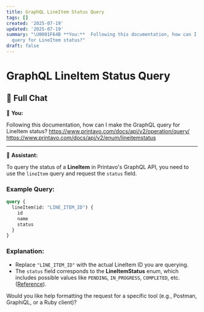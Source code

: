 ```yaml
---
title: GraphQL LineItem Status Query
tags: []
created: '2025-07-19'
updated: '2025-07-19'
summary: "\U0001F64B **You:**  Following this documentation, how can I make the GraphQL
  query for LineItem status?"
draft: false
---
```


# GraphQL LineItem Status Query

## 🧠 Full Chat

🙋 **You:**

Following this documentation, how can I make the GraphQL query for LineItem status?
https://www.printavo.com/docs/api/v2/operation/query/
https://www.printavo.com/docs/api/v2/enum/lineitemstatus

---

🤖 **Assistant:**

To query the status of a **LineItem** in Printavo's GraphQL API, you need to use the `lineItem` query and request the `status` field.

### Example Query:
```graphql
query {
  lineItem(id: "LINE_ITEM_ID") {
    id
    name
    status
  }
}
```

### Explanation:
- Replace `"LINE_ITEM_ID"` with the actual LineItem ID you are querying.
- The `status` field corresponds to the **LineItemStatus** enum, which includes possible values like `PENDING`, `IN_PROGRESS`, `COMPLETED`, etc. ([Reference](https://www.printavo.com/docs/api/v2/enum/lineitemstatus)).

Would you like help formatting the request for a specific tool (e.g., Postman, GraphiQL, or a Ruby client)?